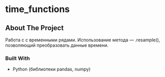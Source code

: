 # time_functions
## About The Project
Работа с с временными рядами. Использование метода — .resample(), позволяющий преобразовать данные времени.

### Built With
* Python (библиотеки  pandas, numpy)
